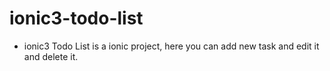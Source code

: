 # ionic3-todo-list

<ul>
	<li>
		ionic3 Todo List is a ionic project, here you can add new task and edit it and delete it. 
	</li>
</ul>